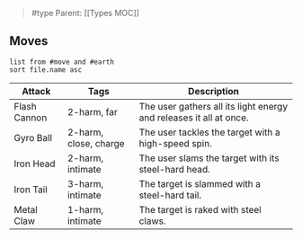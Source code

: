 > #type 
> Parent: [[Types MOC]]

## Moves
```dataview
list from #move and #earth
sort file.name asc
```

| Attack       | Tags                  | Description                                                        |
| ------------ | --------------------- | ------------------------------------------------------------------ |
| Flash Cannon | 2-harm, far           | The user gathers all its light energy and releases it all at once. |
| Gyro Ball    | 2-harm, close, charge | The user tackles the target with a high-speed spin.                |
| Iron Head    | 2-harm, intimate      | The user slams the target with its steel-hard head.                |
| Iron Tail    | 3-harm, intimate      | The target is slammed with a steel-hard tail.                      |
| Metal Claw   | 1-harm, intimate      | The target is raked with steel claws.                              |
